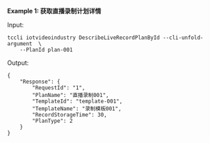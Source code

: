 **Example 1: 获取直播录制计划详情**



Input: 

```
tccli iotvideoindustry DescribeLiveRecordPlanById --cli-unfold-argument  \
    --PlanId plan-001
```

Output: 
```
{
    "Response": {
        "RequestId": "1",
        "PlanName": "直播录制001",
        "TemplateId": "template-001",
        "TemplateName": "录制模板001",
        "RecordStorageTime": 30,
        "PlanType": 2
    }
}
```

